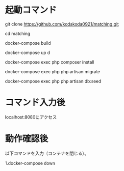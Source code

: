 # 起動コマンド
git clone https://github.com/kodakoda0921/matching.git

cd matching

docker-compose build

docker-compose up d

docker-compose exec php composer install

docker-compose exec php php artisan migrate

docker-compose exec php php artisan db:seed


# コマンド入力後

localhost:8080にアクセス


# 動作確認後

以下コマンドを入力（コンテナを閉じる）。

1.docker-compose down
